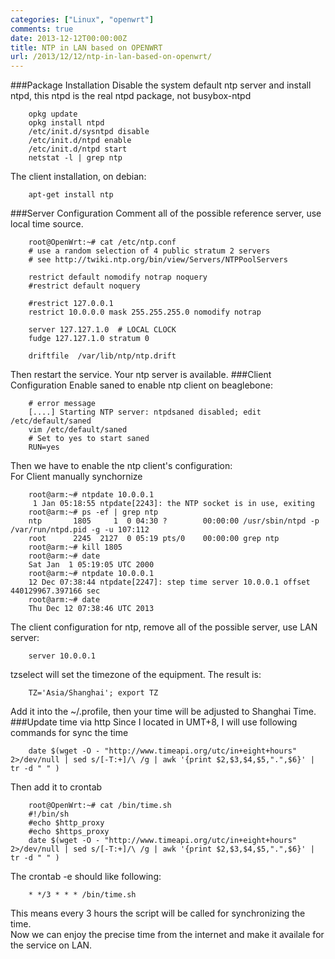 ```yaml
---
categories: ["Linux", "openwrt"]
comments: true
date: 2013-12-12T00:00:00Z
title: NTP in LAN based on OPENWRT
url: /2013/12/12/ntp-in-lan-based-on-openwrt/
---
```


###Package Installation
Disable the system default ntp server and install ntpd, this ntpd is the real ntpd package, not busybox-ntpd

```
	opkg update
	opkg install ntpd
	/etc/init.d/sysntpd disable
	/etc/init.d/ntpd enable
	/etc/init.d/ntpd start
	netstat -l | grep ntp

```
The client installation, on debian:

```
	apt-get install ntp

```
###Server Configuration
Comment all of the possible reference server, use local time source.

```
	root@OpenWrt:~# cat /etc/ntp.conf 
	# use a random selection of 4 public stratum 2 servers
	# see http://twiki.ntp.org/bin/view/Servers/NTPPoolServers
	
	restrict default nomodify notrap noquery
	#restrict default noquery
	
	#restrict 127.0.0.1
	restrict 10.0.0.0 mask 255.255.255.0 nomodify notrap
	
	server 127.127.1.0	# LOCAL CLOCK
	fudge 127.127.1.0 stratum 0
	
	driftfile  /var/lib/ntp/ntp.drift

```
Then restart the service. Your ntp server is available. 
###Client Configuration
Enable saned to enable ntp client on beaglebone:

```
	# error message
	[....] Starting NTP server: ntpdsaned disabled; edit /etc/default/saned
	vim /etc/default/saned 
	# Set to yes to start saned
	RUN=yes

```
Then we have to enable the ntp client's configuration:     
For Client manually synchornize

```
	root@arm:~# ntpdate 10.0.0.1
	 1 Jan 05:18:55 ntpdate[2243]: the NTP socket is in use, exiting
	root@arm:~# ps -ef | grep ntp
	ntp       1805     1  0 04:30 ?        00:00:00 /usr/sbin/ntpd -p /var/run/ntpd.pid -g -u 107:112
	root      2245  2127  0 05:19 pts/0    00:00:00 grep ntp
	root@arm:~# kill 1805
	root@arm:~# date
	Sat Jan  1 05:19:05 UTC 2000
	root@arm:~# ntpdate 10.0.0.1
	12 Dec 07:38:44 ntpdate[2247]: step time server 10.0.0.1 offset 440129967.397166 sec
	root@arm:~# date
	Thu Dec 12 07:38:46 UTC 2013

```
The client configuration for ntp, remove all of the possible server, use LAN server:

```
	server 10.0.0.1

```
tzselect will set the timezone of the equipment. The result is: 

```
	TZ='Asia/Shanghai'; export TZ

```
Add it into the ~/.profile, then your time will be adjusted to Shanghai Time. 	
###Update time via http
Since I located in UMT+8, I will use following commands for sync the time

```
	date $(wget -O - "http://www.timeapi.org/utc/in+eight+hours" 2>/dev/null | sed s/[-T:+]/\ /g | awk '{print $2,$3,$4,$5,".",$6}' | tr -d " " )

```
Then add it to crontab

```
	root@OpenWrt:~# cat /bin/time.sh 
	#!/bin/sh
	#echo $http_proxy
	#echo $https_proxy
	date $(wget -O - "http://www.timeapi.org/utc/in+eight+hours" 2>/dev/null | sed s/[-T:+]/\ /g | awk '{print $2,$3,$4,$5,".",$6}' | tr -d " " )

```
The crontab -e should like following:

```
	* */3 * * * /bin/time.sh

```
This means every 3 hours the script will be called for synchronizing the time.     
Now we can enjoy the precise time from the internet and make it availale for the service on LAN. 
